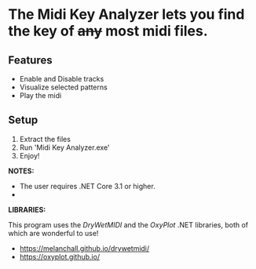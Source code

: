 # The Midi Key Analyzer lets you find the key of ~~any~~ most midi files. 
## Features
* Enable and Disable tracks
* Visualize selected patterns
* Play the midi

## Setup
1. Extract the files
2. Run 'Midi Key Analyzer.exe'
3. Enjoy!

**NOTES:**
* The user requires .NET Core 3.1 or higher.
* 

**LIBRARIES:**

This program uses the _DryWetMIDI_ and the _OxyPlot_ .NET libraries, both of which are wonderful to use!
* https://melanchall.github.io/drywetmidi/
* https://oxyplot.github.io/

